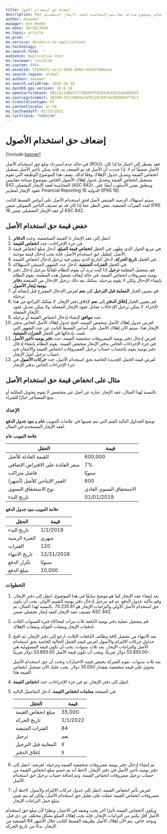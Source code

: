 ```yaml
---
title: إضعاف حق استخدام الأصول
description: يصف هذا الموضوع الوظيفة التي تقوم بتسجيل انخفاض قيمة وتعديل جدول إهلاك الأصول الخاص بموضوع صياغة مقاييس المحاسبة لعقد الإيجار التشغيلي 842 (ASC 842).
author: moaamer
manager: Ann Beebe
ms.date: 10/28/2020
ms.topic: article
ms.prod: ''
ms.service: dynamics-ax-applications
ms.technology: ''
ms.search.form: ''
audience: Application User
ms.reviewer: roschlom
ms.custom: 4464
ms.assetid: 5f89daf1-acc2-4959-b48d-91542fb6bacb
ms.search.region: Global
ms.author: moaamer
ms.search.validFrom: 2020-10-28
ms.dyn365.ops.version: 10.0.14
ms.openlocfilehash: 9822a11dbb277726b60ff82843bd26314e968345
ms.sourcegitcommit: 38d40c331c8894acb7b119c5073e3088b54776c1
ms.translationtype: HT
ms.contentlocale: ar-SA
ms.lasthandoff: 01/15/2021
ms.locfileid: "5003246"
---
```

# <a name="impair-right-of-use-assets"></a>إضعاف حق استخدام الأصول

[!include [banner](../includes/banner.md)]

في حالة عدم استرداد مبلغ حق استخدام الأصل (ROU)، فقد تضطر إلى اختبار ما إذا كان الأصل ضعيفًا أم لا. إذا حددت أن الأصل قد تم الضعف به، فإنه يمكن تأجير الأصل تسجيل انخفاض القيمة وتعديل جدول الإهلاك وفقًا لذلك. يصف هذا الموضوع الوظيفة التي تقوم بتسجيل انخفاض القيمة وتعديل جدول إهلاك الأصول الخاص بموضوع صياغة مقاييس المحاسبة لعقد الإيجار التشغيلي 842 (ASC 842). وينطبق نفس الأسلوب أيضًا على عقود الإيجار لمعايير Financial Reporting الدولية 16 (IFRS 16).

سيتم استهلاك الرصيد المتبقي لأصل لحق استخدام الأصل على أساس القسط الثابت لعدد الفترات المتبقية، بغض النظر عما إذا كان قد تم تصنيف التأجير التمويلي ضمن IFRS 16 أو عقد الإيجار التشغيلي ضمن ASC 842.

## <a name="impair-an-rou-asset"></a>خفض قيمة حق استخدام الأصل

1. انتقل إلى عقد الإيجار ذا القيمة المنخفضة، وحدد **الدفاتر**.
2. في جزء الإجراءات، حدد **انخفاض القيمة**.
3. في مربع الحوار الذي يظهر، في الحقل **انخفاض قيمة المبلغ**، أدخل مبلغ انخفاض قيمة الأصل. لتقليل حق استخدام الأصل، فإنه يجب إدخال قيمة موجبة.
4. في الحقل **تاريخ الحركة**، أدخل التاريخ الذي ينبغي فيه ترحيل إدخال انخفاض القيمة.
5. في الحقل **الفترات المتبقية**، أدخل عدد الشهور المتبقي لاستهلاكه.
6. قم بتشغيل المعلمة **ترحيل** إذا كنت تريد أن يقوم النظام تلقائيًا بترحيل إدخال دفتر يومية مصروفات انخفاض القيمة. في حالة إيقاف تشغيل هذه المعلمة، يقوم النظام بإنشاء الإدخال ولكن لا يقوم بترحيله. يمكنك بعد ذلك ترحيل الإدخال من الصفحة **دفاتر يومية إيجار الأصول**.
7. قم بتعيين الخيار **المعاينة قبل الترحيل** إلى **نعم** لعرض الإدخال المقترح قبل إنشائه أو ترحيله.
8. قم بتعيين الخيار **إغلاق الدفتر** إلى **نعم** لإغلاق دفتر الإيجار. لا يمكنك التراجع عن هذا الإجراء. لا يمكن ترحيل الإدخالات مقابل عقود الإيجار المقفلة، ولا يمكن تعديل عقود الإيجار المقفلة.
9. حدد **موافق** لإنشاء إدخال انخفاض القيمة أو ترحيله.
10. لعرض جدول إهلاك الأصل منخفض القيمة، افتح جدول إهلاك الأصل الخاص بدفتر الإيجار هذا. سيتم الآن إهلاك الأصل على أساس القسط الثابت عن عدد الشهور التي قمت بإدخالها في الحقل **الفترات المتبقية**.
11. لعرض إدخال دفتر يومية المصروفات منخفضة القيمة، حدد **دفتر يوميه تأجير الأصل** في جزء الإجراءات الخاص بدفتر الإيجار منخفض القيمة. يقوم النظام بإنشاء إدخال دفتر يومية يقوم باحتساب حساب ترحيل المصروفات انخفاض القيمة والائتمان في حساب ترحيل أصل الإيجار.
12. لعرض قيمة الحمل الجديدة الخاصة بحق استخدام الأصل، حدد **حركات الأصول** في جزء الإجراءات الخاص بدفتر الإيجار.

## <a name="example-of-rou-asset-impairment"></a>مثال على انخفاض قيمة حق استخدام الأصل

بالنسبة لهذا المثال، عقد الإيجار عبارة عن أصل غير متخصص لا يقوم بتحويل الملكية أو منح المستأجر خيارًا للشراء.

### <a name="setup"></a>الإعداد

توضح الجداول التالية القيم التي يتم تعيينها في علامات التبويب **عام** و **بنود جدول الدفع** لعقد الإيجار المستخدم في المثال.

**علامة التبويب عام**

| الحقل                      | قيمة            |
|----------------------------|------------------|
| القيمة العادلة للأصل    | 600,000          |
| سعر الفائدة على الاقتراض الإضافي | 7%               |
| فاصل متراكب       | سنويُا         |
| العمر الإنتاجي للأصل (أشهر) | 600              |
| نوع الاستحقاق السنوي               | الاستحقاق السنوي العادي |
| تاريخ البدء          | 01/01/2019       |

**علامة التبويب بنود جدول الدفع**

| الحقل             | قيمة      |
|-------------------|------------|
| تاريخ البدء        | 1/1/2019   |
| الفترة الزمنية   | شهري    |
| الفترات           | 120        |
| تاريخ الانتهاء          | 12/31/2028 |
| تكرار الدفع | سنويُا   |
| مبلغ الدفع    | 10,000     |

### <a name="steps"></a>الخطوات

1. بعد إنشاء عقد الإيجار كما هو موضح سابقًا في هذا الموضوع، انتقل إلى دفتر الإيجار، وقم بتأكيد جدول الدفع. ثم قم بترحيل إدخال دفتر يومية التقييم الأولي. يجب أن يكون حق استخدام الأصل الأولي والتزامات الإيجار هو 70.235.81. بالنسبة لهذا المثال، تم تصنيف عقد الإيجار كعقد إيجار تشغيلي ضمن ASC 842.
2. قم بتشغيل عملية دفتر يومية الدُفعة ثلاث مرات لمحاكاة فترة السنوات الثلاث لدفعات الإيجار ونفقات الفوائد ونفقات الإهلاك.
3. بعد الانتهاء من تشغيل كافة وظائف الدُفعات الثلاث، ارجع إلى دفتر الإيجار، ثم افتح جداول حركات الالتزام والأصول لعرض قيمه الحمل الحالية الخاصة بحق استخدام الأصل والتزامات الإيجار. بعد ثلاث سنوات، يجب أن تكون قيمة المسؤولية هي -53.893.00 دولار تقريبًا، ويجب أن تكون قيمة الأصل 53.893.00 دولار تقريبًا. 

    بعد ثلاث سنوات، تقوم الشركة بخفض قيمة الاختبارات وتحدد أن حق استخدام الأصل يحتوي على قيمة منخفضة بمقدار 35.000 دولار. يجب عليك الآن تسجيل انخفاض القيمة هذا.
    
4. انتقل إلى دفتر الإيجار، ثم في جزء الإجراءات، حدد **انخفاض القيمة**.
5. في الصفحة **معلمات انخفاض القيمة**، أدخل التفاصيل التالية.

    | الحقل                  | قيمة    |
    |------------------------|----------|
    | مبلغ انخفاض القيمة      | 35,000   |
    | تاريخ الحركة       | 1/1/2022 |
    | الفترات المتبقية      | 84       |
    | ترحيل                   | نعم      |
    | المعاينة قبل الترحيل | لا       |
    | إغلاق الدفتر             | لا       |

6. تم إنشاء إدخال دفتر يومية مصروفات منخفضة القيمة وترحيله. لعرضه، انتقل إلى دفتر يومية تأجير الأصل في دفتر الإيجار. لاحظ أنه تم خصم مبلغ انخفاض القيمة من حساب ترحيل مصروفات انخفاض القيمة، وتم إضافة حساب ترحيل حق استخدام الأصل.
7. لعرض تأثير انخفاض القيمة، انتقل إلى جدول حركات الالتزام ولأصول. لاحظ أن مصروفات انخفاض القيمة عملت على تقليل حق استخدام الأصل، ولكن لم يتم تغيير مبلغ حمل التزامات الإيجار.

ويكون لانخفاض القيمة تأثيرًا آخر يجب وضعه في الاعتبار. ونظرًا لأن مبلغ حق استخدام الأصل أقل بكثير من التزامات الإيجار، فإنه يجب إهلاك المبلغ بشكل مختلف عن ذي قبل. وبوجه خاص، يتم الآن إهلاك الأصل بطريقة القسط الثابت خلال الأشهر 84 المتبقية من الإيجار، بدءًا من تاريخ الحركة.
